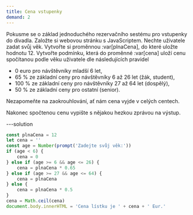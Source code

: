 ```yaml
---
title: Cena vstupenky
demand: 2
---
```


Pokusme se o základ jednoduchého rezervačního sestému pro vstupenky do divadla. Založte si webovou stránku s JavaScriptem. Nechte uživatele zadat svůj věk. Vytvořte si proměnnou :var[plnaCena], do které uložte hodnotu 12. Vytvořte podmínku, která do proměnné :var[cena] uloží cenu spočítanou podle věku uživatele dle následujících pravidel

- 0 euro pro návštěvníky mladší 6 let,
- 65 % ze základní ceny pro návštěvníky 6 až 26 let (žák, student),
- 100 % ze základní ceny pro návštěvníky 27 až 64 let (dospělý),
- 50 % ze základní ceny pro ostatní (senior).

Nezapomeňte na zaokrouhlování, ať nám cena vyjde v celých centech.

Nakonec spočtenou cenu vypište s nějakou hezkou zprávou na výstup.

---solution

```js
const plnaCena = 12
let cena = ''
const age = Number(prompt('Zadejte svůj věk:'))
if (age < 6) {
	cena = 0
} else if (age >= 6 && age <= 26) {
	cena = plnaCena * 0.65
} else if (age >= 27 && age <= 64) {
	cena = plnaCena
} else {
	cena = plnaCena * 0.5
}
cena = Math.ceil(cena)
document.body.innerHTML = 'Cena lístku je ' + cena + ' Eur.'
```
